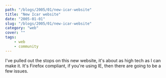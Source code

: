 ```yaml
---
path: "/blogs/2005/01/new-icar-website"
title: "New Icar website"
date: "2005-01-01"
slug: "/blogs/2005/01/new-icar-website"
category: "web"
cover: ""
tags:
    - web
    - community
---
```

I've pulled out the stops on this new website, it's about as high tech as I can make it. It's Firefox compliant, if you're using IE, then there are going to be a few issues.